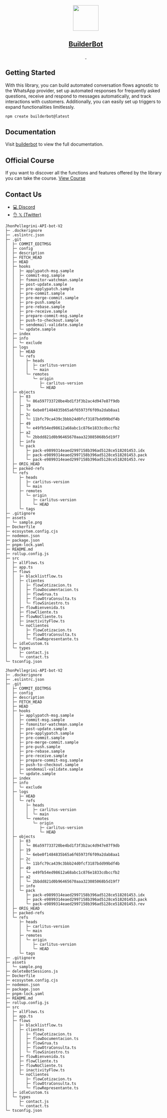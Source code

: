 <p align="center">
  <a href="https://builderbot.vercel.app/">
    <picture>
      <img src="https://builderbot.vercel.app/assets/thumbnail-vector.png" height="80">
    </picture>
    <h2 align="center">BuilderBot</h2>
  </a>
</p>



<p align="center">
  <a aria-label="NPM version" href="https://www.npmjs.com/package/@builderbot/bot">
    <img alt="" src="https://img.shields.io/npm/v/@builderbot/bot?color=%2300c200&label=%40bot-whatsapp">
  </a>
  <a aria-label="Join the community on GitHub" href="https://link.codigoencasa.com/DISCORD">
    <img alt="" src="https://img.shields.io/discord/915193197645402142?logo=discord">
  </a>
</p>


## Getting Started

With this library, you can build automated conversation flows agnostic to the WhatsApp provider, set up automated responses for frequently asked questions, receive and respond to messages automatically, and track interactions with customers. Additionally, you can easily set up triggers to expand functionalities limitlessly.

```
npm create builderbot@latest
```


## Documentation

Visit [builderbot](https://builderbot.vercel.app/) to view the full documentation.


## Official Course

If you want to discover all the functions and features offered by the library you can take the course.
[View Course](https://app.codigoencasa.com/courses/builderbot?refCode=LEIFER)


## Contact Us
- [💻 Discord](https://link.codigoencasa.com/DISCORD)
- [👌 𝕏 (Twitter)](https://twitter.com/leifermendez)
```
JhonPellegrini-API-bot-V2
├─ .dockerignore
├─ .eslintrc.json
├─ .git
│  ├─ COMMIT_EDITMSG
│  ├─ config
│  ├─ description
│  ├─ FETCH_HEAD
│  ├─ HEAD
│  ├─ hooks
│  │  ├─ applypatch-msg.sample
│  │  ├─ commit-msg.sample
│  │  ├─ fsmonitor-watchman.sample
│  │  ├─ post-update.sample
│  │  ├─ pre-applypatch.sample
│  │  ├─ pre-commit.sample
│  │  ├─ pre-merge-commit.sample
│  │  ├─ pre-push.sample
│  │  ├─ pre-rebase.sample
│  │  ├─ pre-receive.sample
│  │  ├─ prepare-commit-msg.sample
│  │  ├─ push-to-checkout.sample
│  │  ├─ sendemail-validate.sample
│  │  └─ update.sample
│  ├─ index
│  ├─ info
│  │  └─ exclude
│  ├─ logs
│  │  ├─ HEAD
│  │  └─ refs
│  │     ├─ heads
│  │     │  ├─ carlitus-version
│  │     │  └─ main
│  │     └─ remotes
│  │        └─ origin
│  │           ├─ carlitus-version
│  │           └─ HEAD
│  ├─ objects
│  │  ├─ 03
│  │  │  └─ 86a597733720be4bd1f3f3b2ac4d947e87f9db
│  │  ├─ 19
│  │  │  └─ 6ebe0f1484835b65a6f65973f6f09a2dab8aa1
│  │  ├─ 2c
│  │  │  └─ 11bfc79ca439c3bbb24d0fcf3187bdd99bdf4b
│  │  ├─ 49
│  │  │  └─ e49fb54ed98612a68abc1c876e1833cdbccfb2
│  │  ├─ a2
│  │  │  └─ 2bbdd821d0b96465670aaa323085068b5d19f7
│  │  ├─ info
│  │  └─ pack
│  │     ├─ pack-e9899314eaed2997158b396ad5128ce518201453.idx
│  │     ├─ pack-e9899314eaed2997158b396ad5128ce518201453.pack
│  │     └─ pack-e9899314eaed2997158b396ad5128ce518201453.rev
│  ├─ ORIG_HEAD
│  ├─ packed-refs
│  └─ refs
│     ├─ heads
│     │  ├─ carlitus-version
│     │  └─ main
│     ├─ remotes
│     │  └─ origin
│     │     ├─ carlitus-version
│     │     └─ HEAD
│     └─ tags
├─ .gitignore
├─ assets
│  └─ sample.png
├─ Dockerfile
├─ ecosystem.config.cjs
├─ nodemon.json
├─ package.json
├─ pnpm-lock.yaml
├─ README.md
├─ rollup.config.js
├─ src
│  ├─ allFlows.ts
│  ├─ app.ts
│  ├─ flows
│  │  ├─ blacklistflow.ts
│  │  ├─ clientes
│  │  │  ├─ flowCotizacion.ts
│  │  │  ├─ flowDocumentacion.ts
│  │  │  ├─ flowGrua.ts
│  │  │  ├─ flowOtraConsulta.ts
│  │  │  └─ flowSiniestro.ts
│  │  ├─ flowBienvenida.ts
│  │  ├─ flowCliente.ts
│  │  ├─ flowNoCliente.ts
│  │  ├─ inactivityFlow.ts
│  │  └─ noClientes
│  │     ├─ flowCotizacion.ts
│  │     ├─ flowOtraConsulta.ts
│  │     └─ flowRepresentante.ts
│  ├─ idleCustom.ts
│  └─ types
│     ├─ contact.js
│     └─ contact.ts
└─ tsconfig.json

```
```
JhonPellegrini-API-bot-V2
├─ .dockerignore
├─ .eslintrc.json
├─ .git
│  ├─ COMMIT_EDITMSG
│  ├─ config
│  ├─ description
│  ├─ FETCH_HEAD
│  ├─ HEAD
│  ├─ hooks
│  │  ├─ applypatch-msg.sample
│  │  ├─ commit-msg.sample
│  │  ├─ fsmonitor-watchman.sample
│  │  ├─ post-update.sample
│  │  ├─ pre-applypatch.sample
│  │  ├─ pre-commit.sample
│  │  ├─ pre-merge-commit.sample
│  │  ├─ pre-push.sample
│  │  ├─ pre-rebase.sample
│  │  ├─ pre-receive.sample
│  │  ├─ prepare-commit-msg.sample
│  │  ├─ push-to-checkout.sample
│  │  ├─ sendemail-validate.sample
│  │  └─ update.sample
│  ├─ index
│  ├─ info
│  │  └─ exclude
│  ├─ logs
│  │  ├─ HEAD
│  │  └─ refs
│  │     ├─ heads
│  │     │  ├─ carlitus-version
│  │     │  └─ main
│  │     └─ remotes
│  │        └─ origin
│  │           ├─ carlitus-version
│  │           └─ HEAD
│  ├─ objects
│  │  ├─ 03
│  │  │  └─ 86a597733720be4bd1f3f3b2ac4d947e87f9db
│  │  ├─ 19
│  │  │  └─ 6ebe0f1484835b65a6f65973f6f09a2dab8aa1
│  │  ├─ 2c
│  │  │  └─ 11bfc79ca439c3bbb24d0fcf3187bdd99bdf4b
│  │  ├─ 49
│  │  │  └─ e49fb54ed98612a68abc1c876e1833cdbccfb2
│  │  ├─ a2
│  │  │  └─ 2bbdd821d0b96465670aaa323085068b5d19f7
│  │  ├─ info
│  │  └─ pack
│  │     ├─ pack-e9899314eaed2997158b396ad5128ce518201453.idx
│  │     ├─ pack-e9899314eaed2997158b396ad5128ce518201453.pack
│  │     └─ pack-e9899314eaed2997158b396ad5128ce518201453.rev
│  ├─ ORIG_HEAD
│  ├─ packed-refs
│  └─ refs
│     ├─ heads
│     │  ├─ carlitus-version
│     │  └─ main
│     ├─ remotes
│     │  └─ origin
│     │     ├─ carlitus-version
│     │     └─ HEAD
│     └─ tags
├─ .gitignore
├─ assets
│  └─ sample.png
├─ deleteBotSessions.js
├─ Dockerfile
├─ ecosystem.config.cjs
├─ nodemon.json
├─ package.json
├─ pnpm-lock.yaml
├─ README.md
├─ rollup.config.js
├─ src
│  ├─ allFlows.ts
│  ├─ app.ts
│  ├─ flows
│  │  ├─ blacklistflow.ts
│  │  ├─ clientes
│  │  │  ├─ flowCotizacion.ts
│  │  │  ├─ flowDocumentacion.ts
│  │  │  ├─ flowGrua.ts
│  │  │  ├─ flowOtraConsulta.ts
│  │  │  └─ flowSiniestro.ts
│  │  ├─ flowBienvenida.ts
│  │  ├─ flowCliente.ts
│  │  ├─ flowNoCliente.ts
│  │  ├─ inactivityFlow.ts
│  │  └─ noClientes
│  │     ├─ flowCotizacion.ts
│  │     ├─ flowOtraConsulta.ts
│  │     └─ flowRepresentante.ts
│  ├─ idleCustom.ts
│  └─ types
│     ├─ contact.js
│     └─ contact.ts
└─ tsconfig.json

```